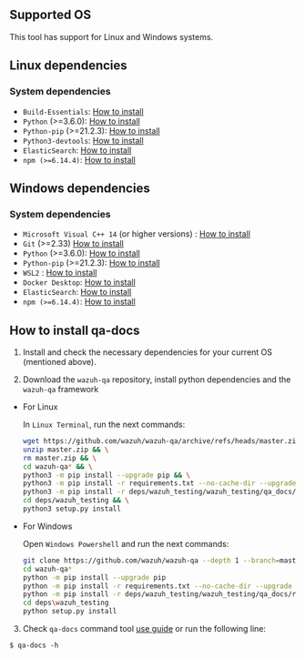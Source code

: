 ## Supported OS
This tool has support for Linux and Windows systems.

## Linux dependencies

### System dependencies

- `Build-Essentials`: [How to install](https://howtoprogram.xyz/2016/06/28/install-build-essentials-for-centos-rhel-and-ubuntu/)
- `Python` (>=3.6.0): [How to install](https://docs.python-guide.org/starting/install3/linux/)
- `Python-pip` (>=21.2.3): [How to install](https://www.tecmint.com/install-pip-in-linux/)
- `Python3-devtools`: [How to install](https://py-generic-project.readthedocs.io/en/latest/installing.html)
- `ElasticSearch`: [How to install](https://github.com/wazuh/wazuh-qa/wiki/Installing-ElasticSearch)
- `npm (>=6.14.4)`: [How to install](https://github.com/wazuh/wazuh-qa/wiki/Installing-npm)

## Windows dependencies

### System dependencies

- `Microsoft Visual C++ 14` (or higher versions) : [How to install](https://newbedev.com/how-to-install-visual-c-build-tools)
- `Git` (>=2.33) [How to install](https://github.com/git-guides/install-git#install-git-on-windows)
- `Python` (>=3.6.0): [How to install](https://realpython.com/installing-python/#how-to-install-from-the-full-installer)
- `Python-pip` (>=21.2.3): [How to install](https://www.liquidweb.com/kb/install-pip-windows/)
- `WSL2` : [How to install](https://github.com/wazuh/wazuh-qa/wiki/installing-wsl2-on-windows)
- `Docker Desktop`: [How to install](https://docs.docker.com/desktop/windows/install/#install-docker-desktop-on-windows)
- `ElasticSearch`: [How to install](https://github.com/wazuh/wazuh-qa/wiki/Installing-ElasticSearch#windows)
- `npm (>=6.14.4)`: [How to install](https://github.com/wazuh/wazuh-qa/wiki/Installing-npm#windows)

## How to install qa-docs

1. Install and check the necessary dependencies for your current OS (mentioned above).

2. Download the `wazuh-qa` repository, install python dependencies and the `wazuh-qa` framework

- For Linux

    In `Linux Terminal`, run the next commands:
    ```bash
    wget https://github.com/wazuh/wazuh-qa/archive/refs/heads/master.zip && \
    unzip master.zip && \
    rm master.zip && \
    cd wazuh-qa* && \
    python3 -m pip install --upgrade pip && \
    python3 -m pip install -r requirements.txt --no-cache-dir --upgrade --only-binary=:cryptography,grpcio: --ignore-installed && \
    python3 -m pip install -r deps/wazuh_testing/wazuh_testing/qa_docs/requirements.txt && \
    cd deps/wazuh_testing && \
    python3 setup.py install
    ```
- For Windows

    Open `Windows Powershell` and run the next commands:
    ```bash
    git clone https://github.com/wazuh/wazuh-qa --depth 1 --branch=master
    cd wazuh-qa*
    python -m pip install --upgrade pip
    python -m pip install -r requirements.txt --no-cache-dir --upgrade --only-binary=:cryptography,grpcio: --ignore-installed
    python -m pip install -r deps/wazuh_testing/wazuh_testing/qa_docs/requirements.txt
    cd deps\wazuh_testing
    python setup.py install
    ```

3. Check `qa-docs` command tool [use guide](https://github.com/wazuh/wazuh-qa/wiki/QADOCS-use-guide) or run the following line:

```
$ qa-docs -h
```